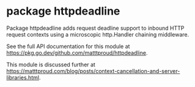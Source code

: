 # package httpdeadline

Package httpdeadline adds request deadline support to inbound HTTP request
contexts using a microscopic http.Handler chaining middleware.

See the full API documentation for this module at
https://pkg.go.dev/github.com/matttproud/httpdeadline.

This module is discussed further at
https://matttproud.com/blog/posts/context-cancellation-and-server-libraries.html.